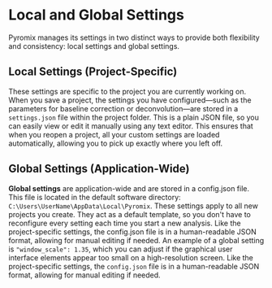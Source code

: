 # Local and Global Settings
Pyromix manages its settings in two distinct ways to provide both flexibility and consistency: local settings and global settings.
## Local Settings (Project-Specific)
These settings are specific to the project you are currently working on. When you save a project, the settings you have configured—such as the parameters for baseline correction or deconvolution—are stored in a `settings.json` file within the project folder. This is a plain JSON file, so you can easily view or edit it manually using any text editor. This ensures that when you reopen a project, all your custom settings are loaded automatically, allowing you to pick up exactly where you left off.
## Global Settings (Application-Wide)
**Global settings** are application-wide and are stored in a config.json file. This file is located in the default software directory: `C:\Users\UserName\AppData\Local\Pyromix`. These settings apply to all new projects you create. They act as a default template, so you don't have to reconfigure every setting each time you start a new analysis. Like the project-specific settings, the config.json file is in a human-readable JSON format, allowing for manual editing if needed. 
An example of a global setting is `"window_scale": 1.35`, which you can adjust if the graphical user interface elements appear too small on a high-resolution screen. Like the project-specific settings, the `config.json` file is in a human-readable JSON format, allowing for manual editing if needed.
